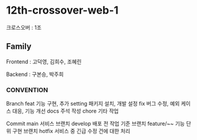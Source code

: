 # 12th-crossover-web-1

크로스오버 : 1조

## Family

Frontend : 고덕영, 김희수, 조혜린

Backend : 구본승, 박주희

### CONVENTION

Branch
feat	기능 구현, 추가
setting	패키지 설치, 개발 설정
fix	버그 수정, 예외 케이스 대응, 기능 개선
docs	주석 작성
chore	기타 작업

Commit
main	서비스 브랜치
develop	배포 전 작업 기준 브랜치
feature/~~	기능 단위 구현 브랜치
hotfix	서비스 중 긴급 수정 건에 대한 처리

